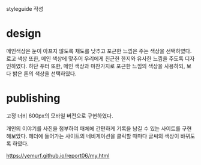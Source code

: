 styleguide 작성

# design
메인색상은 눈이 아프지 않도록 채도를 낮추고 포근한 느낌은 주는 색상을 선택하였다.
로고 색상 또한, 메인 색상에 맞추어 우리에게 친근한 한지와 유사한 느낌을 주도록 디자인하였다. 
하단 푸터 또한, 메인 색상과 마찬가지로 포근한 느낌의 색상을 사용하되, 보다 밝은 톤의 색상을 선택하였다.

# publishing
고정 너비 600px의 모바일 버전으로 구현하였다.

개인의 이야기를 사진을 첨부하여 매체에 간편하게 기록을 남길 수 있는 사이트를 구현해보았다.
헤더에 들어가는 사이트의 네비게이션을 클릭할 때마다 글씨의 색상이 바뀌도록 하였다.




https://yemurf.github.io/report06/my.html
